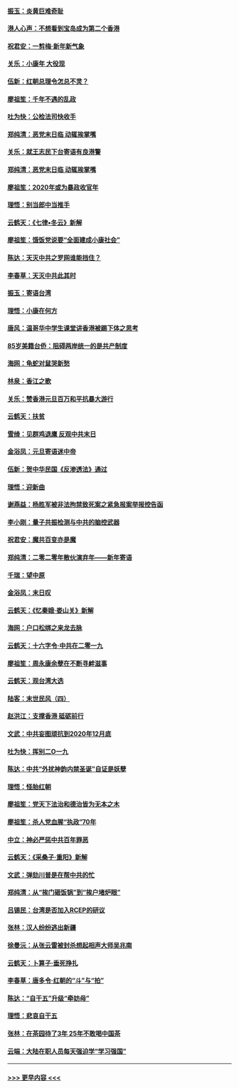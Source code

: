 #### [振玉：炎黄巨难奇耻](../pages/nsc993/n11779632.md?t=01100655) 
#### [港人心声：不想看到宝岛成为第二个香港](../pages/nsc993/n11778817.md?t=01100655) 
#### [祝君安：一剪梅‧新年新气象](../pages/nsc993/n11776340.md?t=01100655) 
#### [关乐：小康年 大役现](../pages/nsc993/n11774213.md?t=01100655) 
#### [伍新：红朝总理令怎总不灵？](../pages/nsc993/n11770813.md?t=01100655) 
#### [廖祖笙：千年不遇的乱政](../pages/nsc993/n11770373.md?t=01100655) 
#### [吐为快：公检法司快收手](../pages/nsc993/n11770359.md?t=01100655) 
#### [郑纯清：恶党末日临 动辄挨掌嘴](../pages/nsc993/n11769912.md?t=01100655) 
#### [关乐：就王志民下台寄语有良港警](../pages/nsc993/n11769903.md?t=01100655) 
#### [郑纯清：恶党末日临 动辄挨掌嘴](../pages/nsc993/n11769356.md?t=01100655) 
#### [廖祖笙：2020年或为暴政收官年](../pages/nsc993/n11768216.md?t=01100655) 
#### [理悟：别当郎中当推手](../pages/nsc993/n11768243.md?t=01100655) 
#### [云鹤天：《七律▪冬云》新解](../pages/nsc993/n11768204.md?t=01100655) 
#### [廖祖笙：饿饭党说要“全面建成小康社会”](../pages/nsc993/n11767482.md?t=01100655) 
#### [陈达：天灭中共之罗网谁能挡住？](../pages/nsc993/n11767465.md?t=01100655) 
#### [李春草：天灭中共此其时](../pages/nsc993/n11767452.md?t=01100655) 
#### [振玉：寄语台湾](../pages/nsc993/n11767432.md?t=01100655) 
#### [理悟：小康在何方](../pages/nsc993/n11767394.md?t=01100655) 
#### [唐风：温哥华中学生课堂讲香港被踢下体之思考](../pages/nsc993/n11766848.md?t=01100655) 
#### [85岁美籍台侨：阻碍两岸统一的是共产制度](../pages/nsc993/n11765043.md?t=01100655) 
#### [海网：龟蛇对鼠哭新愁](../pages/nsc993/n11764895.md?t=01100655) 
#### [林泉：香江之歌](../pages/nsc993/n11764415.md?t=01100655) 
#### [关乐：赞香港元旦百万和平抗暴大游行](../pages/nsc993/n11764382.md?t=01100655) 
#### [云鹤天：扶贫](../pages/nsc993/n11764245.md?t=01100655) 
#### [雪绮：见群鸡退鹰  反观中共末日](../pages/nsc993/n11762112.md?t=01100655) 
#### [金浴凤：元旦寄语迷中帝](../pages/nsc993/n11761788.md?t=01100655) 
#### [伍新：贺中华民国《反渗透法》通过](../pages/nsc993/n11761994.md?t=01100655) 
#### [理悟：迎新曲](../pages/nsc993/n11761152.md?t=01100655) 
#### [谢燕益：杨胜军被非法拘禁致死案之紧急报案举报控告函](../pages/nsc993/n11756134.md?t=01100655) 
#### [李小刚：量子共振检测与中共的脑控武器](../pages/nsc993/n11754518.md?t=01100655) 
#### [祝君安：魔共百变亦是魔](../pages/nsc993/n11754469.md?t=01100655) 
#### [郑纯清：二零二零年散伙演弃年——新年寄语](../pages/nsc993/n11754195.md?t=01100655) 
#### [千瑞：望中原](../pages/nsc993/n11754159.md?t=01100655) 
#### [金浴凤：末日叹](../pages/nsc993/n11752359.md?t=01100655) 
#### [云鹤天：《忆秦娥‧娄山关》新解](../pages/nsc993/n11752348.md?t=01100655) 
#### [海网：户口松绑之来龙去脉](../pages/nsc993/n11752328.md?t=01100655) 
#### [云鹤天：十六字令‧中共在二零一九](../pages/nsc993/n11752305.md?t=01100655) 
#### [廖祖笙：周永康余孽在不断寻衅滋事](../pages/nsc993/n11751013.md?t=01100655) 
#### [云鹤天：观台湾大选](../pages/nsc993/n11751007.md?t=01100655) 
#### [陆客：末世民风（四）](../pages/nsc993/n11749203.md?t=01100655) 
#### [赵洪江：支撑香港 砥砺前行](../pages/nsc993/n11748482.md?t=01100655) 
#### [文武：中共妄图顽抗到2020年12月底](../pages/nsc993/n11748446.md?t=01100655) 
#### [吐为快：挥别二O一九](../pages/nsc993/n11748411.md?t=01100655) 
#### [陈达：中共“外扰神韵内禁圣诞”自证是妖孽](../pages/nsc993/n11748226.md?t=01100655) 
#### [理悟：怪胎红朝](../pages/nsc993/n11748206.md?t=01100655) 
#### [廖祖笙：党天下法治和德治皆为无本之木](../pages/nsc993/n11748135.md?t=01100655) 
#### [廖祖笙：杀人党血腥“执政”70年](../pages/nsc993/n11745144.md?t=01100655) 
#### [中立：神必严惩中共百年罪恶](../pages/nsc993/n11744970.md?t=01100655) 
#### [云鹤天：《采桑子‧重阳》新解](../pages/nsc993/n11744948.md?t=01100655) 
#### [文武：弹劾川普是在帮中共的忙](../pages/nsc993/n11744758.md?t=01100655) 
#### [郑纯清：从“挨门砸饭锅”到“挨户堵炉眼”](../pages/nsc993/n11744745.md?t=01100655) 
#### [吕锡民：台湾是否加入RCEP的研议](../pages/nsc993/n11744701.md?t=01100655) 
#### [张林：汉人纷纷逃出新疆](../pages/nsc993/n11743530.md?t=01100655) 
#### [徐曼沅：从张云雷被封杀想起相声大师吴兆南](../pages/nsc993/n11741816.md?t=01100655) 
#### [云鹤天：卜算子‧垂死挣扎](../pages/nsc993/n11739956.md?t=01100655) 
#### [李春草：唐多令‧红朝的“斗”与“拍”](../pages/nsc993/n11739830.md?t=01100655) 
#### [陈达：“自干五”升级“牵妨母”](../pages/nsc993/n11739724.md?t=01100655) 
#### [理悟：悲哀自干五](../pages/nsc993/n11739547.md?t=01100655) 
#### [张林：在茶园待了3年 25年不敢喝中国茶](../pages/nsc993/n11739240.md?t=01100655) 
#### [云端：大陆在职人员每天强迫学“学习强国”](../pages/nsc993/n11738735.md?t=01100655) 

----
#### [ >>> 更早内容 <<< ](../indexes/nsc993-earlier.md)
